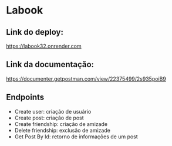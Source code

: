 # Labook

## Link do deploy:
https://labook32.onrender.com

## Link da documentação:
https://documenter.getpostman.com/view/22375499/2s935poiB9

## Endpoints
- Create user: criação de usuário
- Create post: criação de post
- Create friendship: criação de amizade
- Delete friendship: exclusão de amizade
- Get Post By Id: retorno de informações de um post

